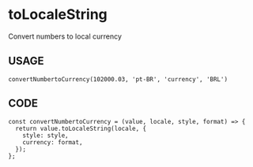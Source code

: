 # toLocaleString
Convert numbers to local currency

## USAGE

``` convertNumbertoCurrency(102000.03, 'pt-BR', 'currency', 'BRL') ```

## CODE
```
const convertNumbertoCurrency = (value, locale, style, format) => {
  return value.toLocaleString(locale, {
    style: style,
    currency: format,
  });
};
  
```
